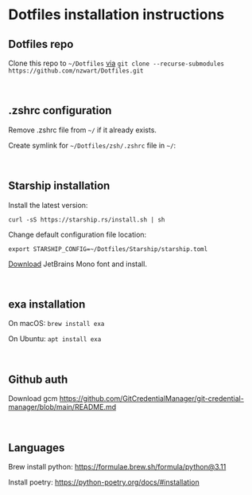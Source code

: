 # Dotfiles installation instructions

## Dotfiles repo

Clone this repo to `~/Dotfiles` [via]([url](https://git-scm.com/book/en/v2/Git-Tools-Submodules))
`git clone --recurse-submodules https://github.com/nzwart/Dotfiles.git`

&ensp;

## .zshrc configuration
Remove .zshrc file from `~/` if it already exists.

Create symlink for `~/Dotfiles/zsh/.zshrc` file in `~/`:

&ensp;

## Starship installation

Install the latest version:

`curl -sS https://starship.rs/install.sh | sh`

Change default configuration file location:

`export STARSHIP_CONFIG=~/Dotfiles/Starship/starship.toml`

[Download]([url](https://www.jetbrains.com/lp/mono/)) JetBrains Mono font and install.

&ensp;

## exa installation
On macOS:
`brew install exa`

On Ubuntu:
`apt install exa`

&ensp;

## Github auth
Download gcm
https://github.com/GitCredentialManager/git-credential-manager/blob/main/README.md

&ensp;

## Languages
Brew install python: https://formulae.brew.sh/formula/python@3.11

Install poetry: https://python-poetry.org/docs/#installation
